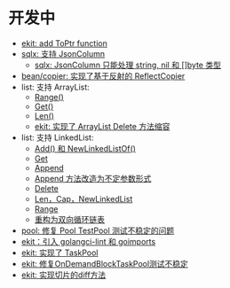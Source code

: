 # 开发中
- [ekit: add ToPtr function](https://github.com/gotomicro/ekit/pull/6)
- [sqlx: 支持 JsonColumn](https://github.com/gotomicro/ekit/pull/7)
  - [sqlx: JsonColumn 只能处理 string, nil 和 []byte 类型](https://github.com/gotomicro/ekit/pull/66)
- [bean/copier: 实现了基于反射的 ReflectCopier](https://github.com/gotomicro/ekit/pull/47)
- list: 支持 ArrayList:
  - [Range()](https://github.com/gotomicro/ekit/pull/12)
  - [Get()](https://github.com/gotomicro/ekit/pull/18)
  - [Len()](https://github.com/gotomicro/ekit/pull/18)
  - [ekit: 实现了 ArrayList Delete 方法缩容](https://github.com/gotomicro/ekit/pull/63)
- list: 支持 LinkedList:
  - [Add() 和 NewLinkedListOf()](https://github.com/gotomicro/ekit/pull/26)
  - [Get](https://github.com/gotomicro/ekit/pull/31)
  - [Append](https://github.com/gotomicro/ekit/pull/34)
  - [Append 方法改造为不定参数形式](https://github.com/gotomicro/ekit/pull/58)
  - [Delete](https://github.com/gotomicro/ekit/pull/38)
  - [Len，Cap，NewLinkedList](https://github.com/gotomicro/ekit/pull/51)
  - [Range](https://github.com/gotomicro/ekit/pull/46)
  - [重构为双向循环链表](https://github.com/gotomicro/ekit/pull/73)
- [pool: 修复 Pool TestPool 测试不稳定的问题](https://github.com/gotomicro/ekit/pull/40)
- [ekit：引入 golangci-lint 和 goimports](https://github.com/gotomicro/ekit/pull/54)
- [ekit: 实现了 TaskPool](https://github.com/gotomicro/ekit/pull/57)
- [ekit: 修复OnDemandBlockTaskPool测试不稳定](https://github.com/gotomicro/ekit/pull/70)
- [ekit: 实现切片的diff方法](https://github.com/gotomicro/ekit/pull/72)